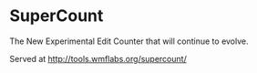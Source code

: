 SuperCount
==========

The New Experimental Edit Counter that will continue to evolve.

Served at http://tools.wmflabs.org/supercount/
